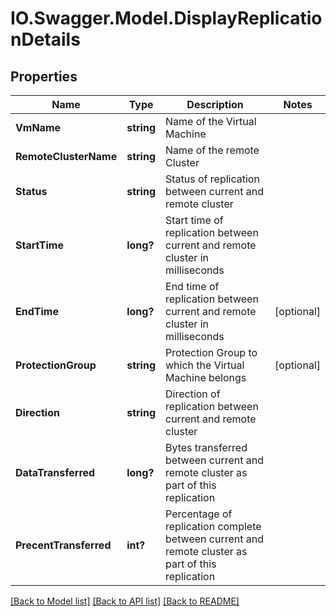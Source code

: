 # IO.Swagger.Model.DisplayReplicationDetails
## Properties

Name | Type | Description | Notes
------------ | ------------- | ------------- | -------------
**VmName** | **string** | Name of the Virtual Machine | 
**RemoteClusterName** | **string** | Name of the remote Cluster | 
**Status** | **string** | Status of replication between current and remote cluster | 
**StartTime** | **long?** | Start time of replication between current and remote cluster in milliseconds | 
**EndTime** | **long?** | End time of replication between current and remote cluster in milliseconds | [optional] 
**ProtectionGroup** | **string** | Protection Group to which the Virtual Machine belongs | [optional] 
**Direction** | **string** | Direction of replication between current and remote cluster | 
**DataTransferred** | **long?** | Bytes transferred between current and remote cluster as part of this replication | 
**PrecentTransferred** | **int?** | Percentage of replication complete between current and remote cluster as part of this replication | 

[[Back to Model list]](../README.md#documentation-for-models) [[Back to API list]](../README.md#documentation-for-api-endpoints) [[Back to README]](../README.md)


